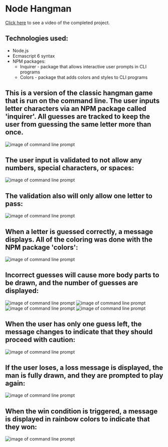 # Node Hangman

[Click here](https://soapbox.wistia.com/videos/gR8fCSaib8) to see a video of the completed project.

## Technologies used:
* Node.js
* Ecmascript 6 syntax
* NPM packages:
	* Inquirer - package that allows interactive user prompts in CLI programs
	* Colors - package that adds colors and styles to CLI programs




## This is a version of the classic hangman game that is run on the command line.  The user inputs letter characters via an NPM package called 'inquirer'.  All guesses are tracked to keep the user from guessing the same letter more than once.
![image of command line prompt](https://github.com/m081779/Node-Hangman/blob/master/images/img1.png)





## The user input is validated to not allow any numbers, special characters, or spaces:
![image of command line prompt](https://github.com/m081779/Node-Hangman/blob/master/images/img2.png)





## The validation also will only allow one letter to pass:
![image of command line prompt](https://github.com/m081779/Node-Hangman/blob/master/images/img3.png)





## When a letter is guessed correctly, a message displays.  All of the coloring was done with the NPM package 'colors':
![image of command line prompt](https://github.com/m081779/Node-Hangman/blob/master/images/img4.png)



## Incorrect guesses will cause more body parts to be drawn, and the number of guesses are displayed:
![image of command line prompt](https://github.com/m081779/Node-Hangman/blob/master/images/img5.png)
![image of command line prompt](https://github.com/m081779/Node-Hangman/blob/master/images/img6.png)
![image of command line prompt](https://github.com/m081779/Node-Hangman/blob/master/images/img7.png)
![image of command line prompt](https://github.com/m081779/Node-Hangman/blob/master/images/img8.png)





## When the user has only one guess left, the message changes to indicate that they should proceed with caution:
![image of command line prompt](https://github.com/m081779/Node-Hangman/blob/master/images/img9.png)





## If the user loses, a loss message is displayed, the man is fully drawn, and they are prompted to play again:
![image of command line prompt](https://github.com/m081779/Node-Hangman/blob/master/images/img10.png)





## When the win condition is triggered, a message is displayed in rainbow colors to indicate that they won:
![image of command line prompt](https://github.com/m081779/Node-Hangman/blob/master/images/img11.png)